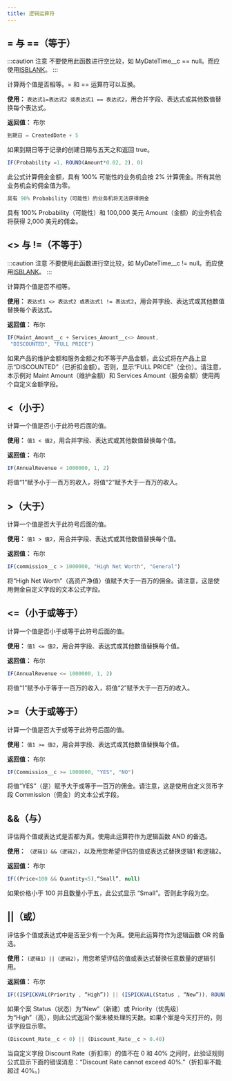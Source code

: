 ```yaml
---
title: 逻辑运算符
---
```


## = 与 ==（等于）

:::caution 注意
不要使用此函数进行空比较，如 MyDateTime__c == null。而应使用[ISBLANK](function_logical)。
:::

计算两个值是否相等。= 和 == 运算符可以互换。

**使用：** `表达式1=表达式2 或表达式1 == 表达式2`，用合并字段、表达式或其他数值替换每个表达式。

**返回值：** 布尔

```js
到期日 = CreatedDate + 5
```

如果到期日等于记录的创建日期与五天之和返回 true。

```js
IF(Probability =1, ROUND(Amount*0.02, 2), 0)
```

此公式计算佣金金额，具有 100% 可能性的业务机会按 2% 计算佣金。所有其他业务机会的佣金值为零。

```js
具有 90% Probability（可能性）的业务机将无法获得佣金
```

具有 100% Probability（可能性）和 100,000 美元 Amount（金额）的业务机会将获得 2,000 美元的佣金。

## <\> 与 !=（不等于）

:::caution 注意
不要使用此函数进行空比较，如 MyDateTime__c != null。而应使用[ISBLANK](function_logical)。
:::

计算两个值是否不相等。

**使用：** `表达式1 <> 表达式2 或表达式1 != 表达式2`，用合并字段、表达式或其他数值替换每个表达式。

**返回值：** 布尔

```js
IF(Maint_Amount__c + Services_Amount__c<> Amount,
 "DISCOUNTED", "FULL PRICE")
```

如果产品的维护金额和服务金额之和不等于产品金额，此公式将在产品上显示“DISCOUNTED”（已折扣金额）。否则，显示“FULL PRICE”（全价）。请注意，本示例对 Maint Amount（维护金额）和 Services Amount（服务金额）使用两个自定义金额字段。

## <（小于）

计算一个值是否小于此符号后面的值。

**使用：** `值1 < 值2`，用合并字段、表达式或其他数值替换每个值。

**返回值：** 布尔

```js
IF(AnnualRevenue < 1000000, 1, 2)
```

将值“1”赋予小于一百万的收入，将值“2”赋予大于一百万的收入。

## \>（大于）

计算一个值是否大于此符号后面的值。

**使用：** `值1 > 值2`，用合并字段、表达式或其他数值替换每个值。

**返回值：** 布尔

```js
IF(commission__c > 1000000, "High Net Worth", "General")
```

将“High Net Worth”（高资产净值）值赋予大于一百万的佣金。请注意，这是使用佣金自定义字段的文本公式字段。

## <=（小于或等于）

计算一个值是否小于或等于此符号后面的值。

**使用：** `值1 <= 值2`，用合并字段、表达式或其他数值替换每个值。

**返回值：** 布尔

```js
IF(AnnualRevenue <= 1000000, 1, 2)
```

将值“1”赋予小于等于一百万的收入，将值“2”赋予大于一百万的收入。

## \>=（大于或等于）

计算一个值是否大于或等于此符号后面的值。

**使用：** `值1 >= 值2`，用合并字段、表达式或其他数值替换每个值。

**返回值：** 布尔

```js
IF(Commission__c >= 1000000, "YES", "NO")
```

将值“YES”（是）赋予大于或等于一百万的佣金。请注意，这是使用自定义货币字段 Commission（佣金）的文本公式字段。

## &&（与）

评估两个值或表达式是否都为真。使用此运算符作为逻辑函数 AND 的备选。

**使用：** `（逻辑1）&&（逻辑2）`，以及用您希望评估的值或表达式替换逻辑1 和逻辑2。

**返回值：** 布尔

```js
IF((Price<100 && Quantity<5),“Small”, null)
```

如果价格小于 100 并且数量小于五，此公式显示 “Small”。否则此字段为空。

## ||（或）

评估多个值或表达式中是否至少有一个为真。使用此运算符作为逻辑函数 OR 的备选。

**使用：** `(逻辑1）||（逻辑2)`，用您希望评估的值或表达式替换任意数量的逻辑引用。

**返回值：** 布尔

```js
IF((ISPICKVAL(Priority , “High”)) || (ISPICKVAL(Status , “New”)), ROUND(NOW()-CreatedDate, 0), null)
```

如果个案 Status（状态）为“New”（新建）或 Priority（优先级）为“High”（高），则此公式返回个案未被处理的天数。如果个案是今天打开的，则该字段显示零。

```js
(Discount_Rate__c < 0) || (Discount_Rate__c > 0.40)
```

当自定义字段 Discount Rate（折扣率）的值不在 0 和 40% 之间时，此验证规则公式显示下面的错误消息：“Discount Rate cannot exceed 40%.”（折扣率不能超过 40%。)
